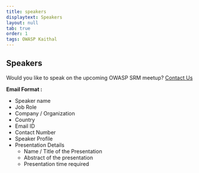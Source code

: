 ```yaml
---
title: speakers
displaytext: Speakers
layout: null
tab: true
order: 1
tags: OWASP Kaithal
---
```


## Speakers

Would you like to speak on the upcoming OWASP SRM meetup? [Contact Us](mailto:piyush.bedi@owasp.org)

**Email Format :**

- Speaker name
- Job Role
- Company / Organization
- Country
- Email ID
- Contact Number
- Speaker Profile
- Presentation Details
    - Name / Title of the Presentation
    - Abstract of the presentation
    - Presentation time required
